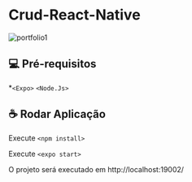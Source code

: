 # Crud-React-Native



![portfolio1](https://user-images.githubusercontent.com/97993630/191082168-0fa2f218-d26e-444b-83ae-ecffa6dec644.png)


## 💻 Pré-requisitos

*`<Expo>` `<Node.Js>`


## ☕ Rodar Aplicação

Execute ```<npm install>```

Execute ```<expo start>```

O projeto será executado em http://localhost:19002/



